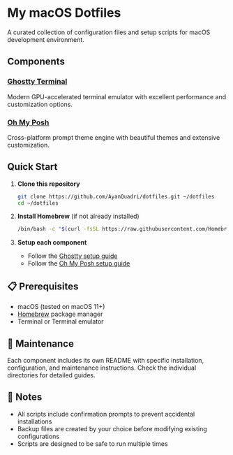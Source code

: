 # My macOS Dotfiles

A curated collection of configuration files and setup scripts for macOS development environment.

## Components

### [Ghostty Terminal](./ghostty/)
Modern GPU-accelerated terminal emulator with excellent performance and customization options.

### [Oh My Posh](./oh-my-posh/)
Cross-platform prompt theme engine with beautiful themes and extensive customization.

## Quick Start

1. **Clone this repository**
   ```bash
   git clone https://github.com/AyanQuadri/dotfiles.git ~/dotfiles
   cd ~/dotfiles
   ```

2. **Install Homebrew** (if not already installed)
   ```bash
   /bin/bash -c "$(curl -fsSL https://raw.githubusercontent.com/Homebrew/install/HEAD/install.sh)"
   ```

3. **Setup each component**
   - Follow the [Ghostty setup guide](./ghostty/README.md)
   - Follow the [Oh My Posh setup guide](./oh-my-posh/README.md)

## 📋 Prerequisites

- macOS (tested on macOS 11+)
- [Homebrew](https://brew.sh/) package manager
- Terminal or Terminal emulator

## 🔧 Maintenance

Each component includes its own README with specific installation, configuration, and maintenance instructions. Check the individual directories for detailed guides.

## 📝 Notes

- All scripts include confirmation prompts to prevent accidental installations
- Backup files are created by your choice before modifying existing configurations
- Scripts are designed to be safe to run multiple times
